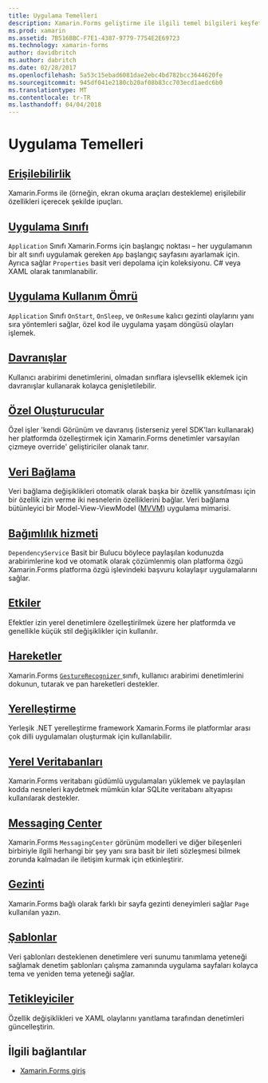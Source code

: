```yaml
---
title: Uygulama Temelleri
description: Xamarin.Forms geliştirme ile ilgili temel bilgileri keşfetme
ms.prod: xamarin
ms.assetid: 7B516BBC-F7E1-4387-9779-7754E2E69723
ms.technology: xamarin-forms
author: davidbritch
ms.author: dabritch
ms.date: 02/28/2017
ms.openlocfilehash: 5a53c15ebad6081dae2ebc4bd782bcc3644620fe
ms.sourcegitcommit: 945df041e2180cb20af08b83cc703ecd1aedc6b0
ms.translationtype: MT
ms.contentlocale: tr-TR
ms.lasthandoff: 04/04/2018
---
```

# <a name="application-fundamentals"></a>Uygulama Temelleri

## <a name="accessibilityaccessibilityindexmd"></a>[Erişilebilirlik](accessibility/index.md)

Xamarin.Forms ile (örneğin, ekran okuma araçları destekleme) erişilebilir özellikleri içerecek şekilde ipuçları.

## <a name="app-classapplication-classmd"></a>[Uygulama Sınıfı](application-class.md)

`Application` Sınıfı Xamarin.Forms için başlangıç noktası – her uygulamanın bir alt sınıfı uygulamak gereken `App` başlangıç sayfasını ayarlamak için. Ayrıca sağlar `Properties` basit veri depolama için koleksiyonu. C# veya XAML olarak tanımlanabilir.

## <a name="app-lifecycleapp-lifecyclemd"></a>[Uygulama Kullanım Ömrü](app-lifecycle.md)

`Application` Sınıfı `OnStart`, `OnSleep`, ve `OnResume` kalıcı gezinti olaylarını yanı sıra yöntemleri sağlar, özel kod ile uygulama yaşam döngüsü olayları işlemek.

## <a name="behaviorsbehaviorsindexmd"></a>[Davranışlar](behaviors/index.md)

Kullanıcı arabirimi denetimlerini, olmadan sınıflara işlevsellik eklemek için davranışlar kullanarak kolayca genişletilebilir.

## <a name="custom-rendererscustom-rendererindexmd"></a>[Özel Oluşturucular](custom-renderer/index.md)

Özel işler 'kendi Görünüm ve davranış (isterseniz yerel SDK'ları kullanarak) her platformda özelleştirmek için Xamarin.Forms denetimler varsayılan çizmeye override' geliştiriciler olanak tanır.

## <a name="data-bindingdata-bindingindexmd"></a>[Veri Bağlama](data-binding/index.md)

Veri bağlama değişiklikleri otomatik olarak başka bir özellik yansıtılması için bir özellik izin verme iki nesnelerin özelliklerini bağlar. Veri bağlama bütünleyici bir Model-View-ViewModel ([MVVM](~/xamarin-forms/enterprise-application-patterns/mvvm.md)) uygulama mimarisi.

## <a name="dependency-servicedependency-serviceindexmd"></a>[Bağımlılık hizmeti](dependency-service/index.md)

`DependencyService` Basit bir Bulucu böylece paylaşılan kodunuzda arabirimlerine kod ve otomatik olarak çözümlenmiş olan platforma özgü Xamarin.Forms platforma özgü işlevindeki başvuru kolaylaşır uygulamalarını sağlar.

## <a name="effectseffectsindexmd"></a>[Etkiler](effects/index.md)

Efektler izin yerel denetimlere özelleştirilmek üzere her platformda ve genellikle küçük stil değişiklikler için kullanılır.

## <a name="gesturesgesturesindexmd"></a>[Hareketler](gestures/index.md)

Xamarin.Forms [ `GestureRecognizer` ](https://developer.xamarin.com/api/type/Xamarin.Forms.GestureRecognizer/) sınıfı, kullanıcı arabirimi denetimlerini dokunun, tutarak ve pan hareketleri destekler.

## <a name="localizationlocalizationmd"></a>[Yerelleştirme](localization.md)

Yerleşik .NET yerelleştirme framework Xamarin.Forms ile platformlar arası çok dilli uygulamaları oluşturmak için kullanılabilir.

## <a name="local-databasesdatabasesmd"></a>[Yerel Veritabanları](databases.md)

Xamarin.Forms veritabanı güdümlü uygulamaları yüklemek ve paylaşılan kodda nesneleri kaydetmek mümkün kılar SQLite veritabanı altyapısı kullanılarak destekler.

## <a name="messaging-centermessaging-centermd"></a>[Messaging Center](messaging-center.md)

Xamarin.Forms `MessagingCenter` görünüm modelleri ve diğer bileşenleri birbiriyle ilgili herhangi bir şey yanı sıra basit bir ileti sözleşmesi bilmek zorunda kalmadan ile iletişim kurmak için etkinleştirir.

## <a name="navigationnavigationindexmd"></a>[Gezinti](navigation/index.md)

Xamarin.Forms bağlı olarak farklı bir sayfa gezinti deneyimleri sağlar `Page` kullanılan yazın.

## <a name="templatestemplatesindexmd"></a>[Şablonlar](templates/index.md)

Veri şablonları desteklenen denetimlere veri sunumu tanımlama yeteneği sağlamak denetim şablonları çalışma zamanında uygulama sayfaları kolayca tema ve yeniden tema yeteneği sağlar.

## <a name="triggerstriggersmd"></a>[Tetikleyiciler](triggers.md)

Özellik değişiklikleri ve XAML olaylarını yanıtlama tarafından denetimleri güncelleştirin.


## <a name="related-links"></a>İlgili bağlantılar

- [Xamarin.Forms giriş](~/xamarin-forms/get-started/introduction-to-xamarin-forms.md)
